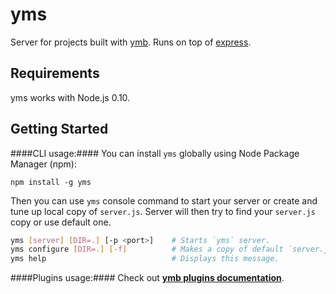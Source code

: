 yms
======

Server for projects built with [ymb](https://www.npmjs.org/package/ymb). Runs on top of [express](http://expressjs.com/).

Requirements
------------
yms works with Node.js 0.10.

Getting Started
---------------
####CLI usage:####
You can install `yms` globally using Node Package Manager (npm):

    npm install -g yms

Then you can use `yms` console command to start your server or create and tune up local copy of `server.js`.
Server will then try to find your `server.js` copy or use default one.

````bash
yms [server] [DIR=.] [-p <port>]    # Starts `yms` server.
yms configure [DIR=.] [-f]          # Makes a copy of default `server.js` in specified directory.
yms help                            # Displays this message.
````

####Plugins usage:####
Check out [**ymb plugins documentation**](docs/plugins.md).